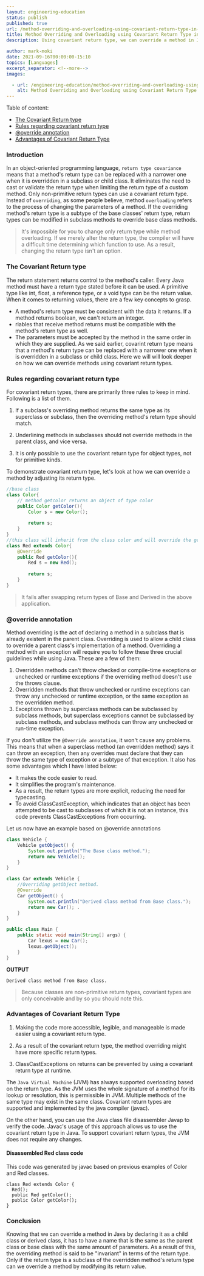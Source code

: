 ```yaml
---
layout: engineering-education
status: publish
published: true
url: /method-overriding-and-overloading-using-covariant-return-type-in-java/
title: Method Overriding and Overloading using Covariant Return Type in Java
description: Using covariant return type, we can override a method in Java. As a result, the programmer is relieved of the burden of typecasting. This article will cover how to use covariant return type and its advantages in this tutorial.

author: mark-moki
date: 2021-09-16T00:00:00-15:10
topics: [Languages]
excerpt_separator: <!--more-->
images:

  - url: /engineering-education/method-overriding-and-overloading-using-covariant-return-type-in-java/hero.jpg
    alt: Method Overriding and Overloading using Covariant Return Type in Java
---
```

Table of content:
- [The Covariant Return type](#the-covariant-return-type)
- [Rules regarding covariant return type](#rules-regarding-covariant-return-type)
- [@override annotation](#override-annotation)
- [Advantages of Covariant Return Type](#advantages-of-covariant-return-type)
### Introduction
In an object-oriented programming language, `return type covariance` means that a method's return type can be replaced with a narrower one when it is overridden in a subclass or child class. It eliminates the need to cast or validate the return type when limiting the return type of a custom method. Only non-primitive return types can use a covariant return type. 
Instead of `overriding`, as some people believe, method `overloading` refers to the process of changing the parameters of a method. If the overriding method's return type is a subtype of the base classes' return type, return types can be modified in subclass methods to override base class methods. 
> It's impossible for you to change only return type while method overloading. If we merely alter the return type, the compiler will have a difficult time determining which function to use. As a result, changing the return type isn't an option.

### The Covariant Return type
The return statement returns control to the method's caller. Every Java method must have a return type stated before it can be used. A primitive type like int, float, a reference type, or a void type can be the return value.
When it comes to returning values, there are a few key concepts to grasp.
- A method's return type must be consistent with the data it returns. If a method returns boolean, we can't return an integer.
- riables that receive method returns must be compatible with the method's return type as well.
- The parameters must be accepted by the method in the same order in which they are supplied.
As we said earlier, covarint return type means that a method's return type can be replaced with a narrower one when it is overridden in a subclass or child class. Here we will will look deeper on how we can override methods using covariant return types.
### Rules regarding covariant return type
For covariant return types, there are primarily three rules to keep in mind. Following is a list of them.
1. If a subclass's overriding method returns the same type as its superclass or subclass, then the overriding method's return type should match.

2. Underlining methods in subclasses should not override methods in the parent class, and vice versa.

3. It is only possible to use the covariant return type for object types, not for primitive kinds.

To demonstrate covariant return type, let's look at how we can override a method by adjusting its return type.
```Java
//base class
class Color{
    // method getcolor returns an object of type color
    public Color getColor(){
        Color s = new Color();
        
        return s;
    }
}
//this class will inherit from the class color and will override the getcolor() method returning the object of the type red class
class Red extends Color{
    @Override
    public Red getColor(){
        Red s = new Red();
        
        return s;
    }
}
```
> It fails after swapping return types of Base and Derived in the above application.
### @override annotation
Method overriding is the act of declaring a method in a subclass that is already existent in the parent class. Overriding is used to allow a child class to override a parent class's implementation of a method. Overriding a method with an exception will require you to follow these three crucial guidelines while using Java. These are a few of them:

1. Overridden methods can't throw checked or compile-time exceptions or unchecked or runtime exceptions if the overriding method doesn't use the throws clause.
2. Overridden methods that throw unchecked or runtime exceptions can throw any unchecked or runtime exception, or the same exception as the overridden method.
3. Exceptions thrown by superclass methods can be subclassed by subclass methods, but superclass exceptions cannot be subclassed by subclass methods, and subclass methods can throw any unchecked or run-time exception.

If you don't utilize the `@Override annotation`, it won't cause any problems. This means that when a superclass method (an overridden method) says it can throw an exception, then any overrides must declare that they can throw the same type of exception or a subtype of that exception. It also has some advantages which I have listed below:
- It makes the code easier to read.
- It simplifies the program's maintenance.
- As a result, the return types are more explicit, reducing the need for typecasting.
- To avoid ClassCastException, which indicates that an object has been attempted to be cast to subclasses of which it is not an instance, this code prevents ClassCastExceptions from occurring.

Let us now have an example based on @override annotations
```Java
class Vehicle {
    Vehicle getObject() {
        System.out.println("The Base class method.");
        return new Vehicle(); 
    }
}

class Car extends Vehicle {
    //Overriding getObject method.
    @Override
    Car getObject() {
        System.out.println("Derived class method from Base class.");
        return new Car(); .
    }
}

public class Main {
    public static void main(String[] args) {
        Car lexus = new Car(); 
        lexus.getObject(); 
    }
}

```
**OUTPUT**
```
Derived class method from Base class.
```
> Because classes are non-primitive return types, covariant types are only conceivable and by so you should note this.

### Advantages of Covariant Return Type
1. Making the code more accessible, legible, and manageable is made easier using a covariant return type.

2. As a result of the covariant return type, the method overriding might have more specific return types.

3. ClassCastExceptions on returns can be prevented by using a covariant return type at runtime.

The `Java Virtual Machine` (JVM) has always supported overloading based on the return type. As the JVM uses the whole signature of a method for its lookup or resolution, this is permissible in JVM. Multiple methods of the same type may exist in the same class. Covariant return types are supported and implemented by the java compiler (javac).

On the other hand, you can use the Java class file disassembler Javap to verify the code. Javac's usage of this approach allows us to use the covariant return type in Java. To support covariant return types, the JVM does not require any changes.
#### Disassembled Red class code
This code was generated by javac based on previous examples of Color and Red classes.
```
class Red extends Color {
  Red();
  public Red getColor();
  public Color getColor();
}
```
### Conclusion
Knowing that we can override a method in Java by declaring it as a child class or derived class, it has to have a name that is the same as the parent class or base class with the same amount of parameters. As a result of this, the overriding method is said to be "invariant" in terms of the return type.
Only if the return type is a subclass of the overridden method's return type can we override a method by modifying its return value.

